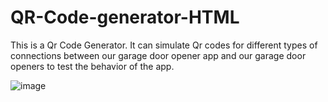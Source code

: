 # QR-Code-generator-HTML

This is a Qr Code Generator. 
It can simulate Qr codes for different types of connections between our garage door opener app and our garage door openers to test the behavior of the app.

![image](https://user-images.githubusercontent.com/28901069/180406053-c7806707-84e4-4664-85f9-4200afb843fa.png)

